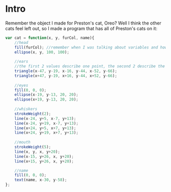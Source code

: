# Intro
Remember the object I made for Preston's cat, Oreo? Well I think the other cats feel left out, so I made a program that has all of Preston's cats on it:
```js
var cat = function(x, y, furCol, name){
    //head
    fill(furCol); //remember when I was talking about variables and how you can store colors in variables with the color function?
    ellipse(x, y, 100, 100);
    
    //ears
    //the first 2 values describe one point, the second 2 describe the second point, and the third 2 describe the third point
    triangle(x-47, y-19, x-16, y-44, x-52, y-66);
    triangle(x+47, y-19, x+16, y-44, x+52, y-66);
    
    //eyes
    fill(0, 0, 0);
    ellipse(x-19, y-13, 20, 20);
    ellipse(x+19, y-13, 20, 20);
    
    //whiskers
    strokeWeight(2);
    line(x-24, y+5, x-7, y+13);
    line(x-24, y+19, x-7, y+13);
    line(x+24, y+5, x+7, y+13);
    line(x+24, y+19, x+7, y+13);
    
    //mouth
    strokeWeight(5);
    line(x, y, x, y+20);
    line(x-15, y+26, x, y+20);
    line(x+15, y+26, x, y+20);

    //name
    fill(0, 0, 0);
    text(name, x-30, y-58);
};
```

